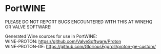 # PortWINE
PLEASE DO NOT REPORT BUGS ENCOUNTERED WITH THIS AT WINEHQ OR VALVE SOFTWARE!  

Generated Wine sources for use in PortWINE:  
WINE-PROTON: https://github.com/ValveSoftware/Proton  
WINE-PROTON-GE: https://github.com/GloriousEggroll/proton-ge-custom/  
